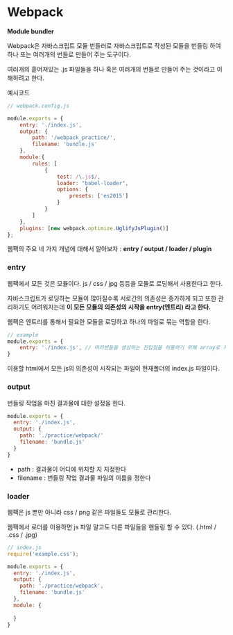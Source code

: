 # Webpack

**Module bundler**

Webpack은 자바스크립트 모듈 번들러로 자바스크립트로 작성된 모듈을 번들링 하여 하나 또는 여러개의 번들로 만들어 주는 도구이다.

여러개의 흩어져있는 .js 파일들을 하나 혹은 여러개의 번들로 만들어 주는 것이라고 이해하려고 한다.

예시코드

~~~js
// webpack.config.js

module.exports = {
    entry: './index.js',
    output: {
        path: '/webpack_practice/',
        filename: 'bundle.js'
    },    
    module:{
        rules: [
            {
                test: /\.js$/,
                loader: "babel-loader",
                options: {
                    presets: ['es2015']
                }
            }
        ]
    },
    plugins: [new webpack.optimize.UglifyJsPlugin()]
};
~~~

웹팩의 주요 네 가지 개념에 대해서 알아보자 : **entry / output / loader / plugin**

### entry

웹팩에서 모든 것은 모듈이다.  js / css / jpg 등등을 모듈로 로딩해서 사용한다고 한다.

자바스크립트가 로딩하는 모듈이 많아질수록 서로간의 의존성은 증가하게 되고 또한 관리하기도 어려워지는데 **이 모든 모듈의 의존성의 시작을 entry(엔트리) 라고 한다.**

웹팩은 엔트리를 통해서 필요한 모듈을 로딩하고 하나의 파일로 묶는 역할을 한다.

~~~js
// example
module.exports = {
	entry: './index.js', // 여러번들을 생성하는 진입점을 허용하기 위해 array로 지정해도 된다.
}
~~~

이용할 html에서 모든 js의 의존성이 시작되는 파일이 현재폴더의 index.js 파일이다.

### output

번들링 작업을 마친 결과물에 대한 설정을 한다.

~~~js
module.exports = {
  entry: './index.js',
  output: {
    path: './practice/webpack/'
    filename: 'bundle.js'
  }
}
~~~

* path : 결과물이 어디에 위치할 지 지정한다
* filename : 번들링 작업 결과물 파일의 이름을 정한다

### loader

웹팩은 js 뿐만 아니라 css / png 같은 파일들도 모듈로 관리한다. 

웹팩에서 로더를 이용하면 js 파일 말고도 다른 파일들을 핸들링 할 수 있다. (.html / .css / .jpg)

~~~js
// index.js
require('example.css');

module.exports = {
  entry: './index.js',
  output: {
    path: './practice/webpack',
    filename: 'bundle.js'
  },
  module: {
    
  }
}
~~~



